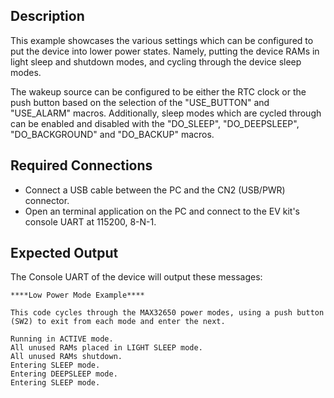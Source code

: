 ## Description

This example showcases the various settings which can be configured to put the device into lower power states. Namely, putting the device RAMs in light sleep and shutdown modes, and cycling through the device sleep modes.

The wakeup source can be configured to be either the RTC clock or the push button based on the selection of the "USE_BUTTON" and "USE_ALARM" macros. Additionally, sleep modes which are cycled through can be enabled and disabled with the "DO_SLEEP", "DO_DEEPSLEEP", "DO_BACKGROUND" and "DO_BACKUP" macros.

## Required Connections

-   Connect a USB cable between the PC and the CN2 (USB/PWR) connector.
-   Open an terminal application on the PC and connect to the EV kit's console UART at 115200, 8-N-1.

## Expected Output

The Console UART of the device will output these messages:

```
****Low Power Mode Example****

This code cycles through the MAX32650 power modes, using a push button (SW2) to exit from each mode and enter the next.

Running in ACTIVE mode.
All unused RAMs placed in LIGHT SLEEP mode.
All unused RAMs shutdown.
Entering SLEEP mode.
Entering DEEPSLEEP mode.
Entering SLEEP mode.
```
